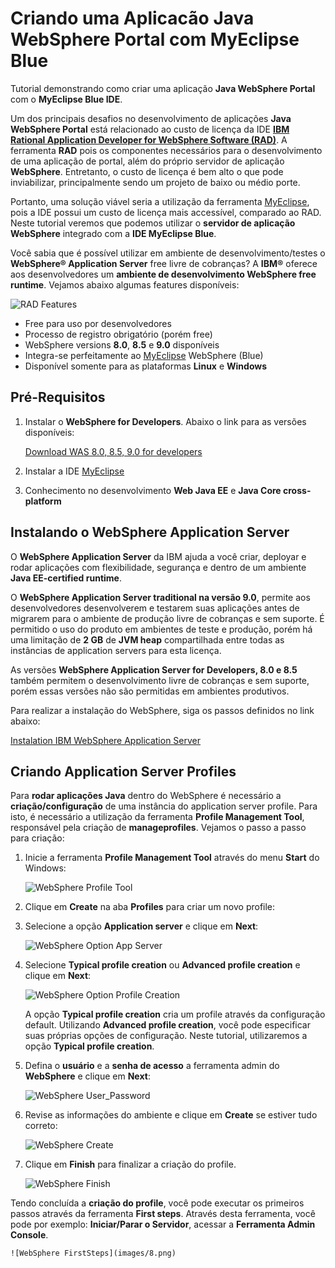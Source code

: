 # Criando uma Aplicacão Java WebSphere Portal com MyEclipse Blue

Tutorial demonstrando como criar uma aplicação **Java WebSphere Portal** com o **MyEclipse Blue IDE**.

Um dos principais desafios no desenvolvimento de aplicações **Java WebSphere Portal** está relacionado ao custo de licença da IDE **[IBM Rational Application Developer for WebSphere Software (RAD)](https://www.ibm.com/us-en/marketplace/rad-for-websphere-software/details)**. A ferramenta **RAD** pois os componentes necessários para o desenvolvimento de uma aplicação de portal, além do próprio servidor de aplicação **WebSphere**. Entretanto, o custo de licença é bem alto o que pode inviabilizar, principalmente sendo um projeto de baixo ou médio porte.

Portanto, uma solução viável seria a utilização da ferramenta [MyEclipse](https://www.genuitec.com/products/myeclipse/download/websphere-developers/), pois a IDE possui um custo de licença mais accessível, comparado ao RAD. Neste tutorial veremos que podemos utilizar o **servidor de aplicação WebSphere** integrado com a **IDE MyEclipse Blue**.

Você sabia que é possível utilizar em ambiente de desenvolvimento/testes o **WebSphere® Application Server** free livre de cobranças? A **IBM®** oferece aos desenvolvedores um **ambiente de desenvolvimento WebSphere free runtime**. Vejamos abaixo algumas features disponíveis:

![RAD Features](images/1.png)
* Free para uso por desenvolvedores
* Processo de registro obrigatório (porém free)
* WebSphere versions **8.0**, **8.5** e **9.0** disponíveis
* Integra-se perfeitamente ao [MyEclipse](https://www.genuitec.com/products/myeclipse/features/websphere/) WebSphere (Blue)
* Disponível somente para as plataformas **Linux** e **Windows**

## Pré-Requisitos

1. Instalar o **WebSphere for Developers**. Abaixo o link para as versões disponíveis:
  
    [Download WAS 8.0, 8.5, 9.0 for developers](https://developer.ibm.com/wasdev/downloads/#asset/WAS_traditional_for_Developers)
    
2. Instalar a IDE [MyEclipse](https://www.genuitec.com/products/myeclipse/download/)
3. Conhecimento no desenvolvimento **Web Java EE** e **Java Core cross-platform**

## Instalando o WebSphere Application Server

O **WebSphere Application Server** da IBM ajuda a você criar, deployar e rodar aplicações com flexibilidade, segurança e dentro de um ambiente **Java EE-certified runtime**. 

O **WebSphere Application Server traditional na versão 9.0**, permite aos desenvolvedores desenvolverem e testarem suas aplicações antes de migrarem para o ambiente de produção livre de cobranças e sem suporte. É permitido o uso do produto em ambientes de teste e produção, porém há uma limitação de **2 GB** de **JVM heap** compartilhada entre todas as instâncias de application servers para esta licença.

As versões **WebSphere Application Server for Developers, 8.0 e 8.5** também permitem o desenvolvimento livre de cobranças e sem suporte, porém essas versões não são permitidas em ambientes produtivos.

Para realizar a instalação do WebSphere, siga os passos definidos no link abaixo:

[Instalation IBM WebSphere Application Server](https://developer.ibm.com/wasdev/downloads/#asset/WAS_traditional_for_Developers)

## Criando Application Server Profiles

Para **rodar aplicações Java** dentro do WebSphere é necessário a **criação/configuração** de uma instância do application server profile. Para isto, é necessário a utilização da ferramenta **Profile Management Tool**, responsável pela criação de **manageprofiles**. 
Vejamos o passo a passo para criação:

1. Inicie a ferramenta **Profile Management Tool** através do menu **Start** do Windows:

    ![WebSphere Profile Tool](images/2.png)

2. Clique em **Create** na aba **Profiles** para criar um novo profile:

3. Selecione a opção **Application server** e clique em **Next**:

    ![WebSphere Option App Server](images/3.png)

4. Selecione **Typical profile creation** ou **Advanced profile creation** e clique em **Next**:

    ![WebSphere Option Profile Creation](images/4.png)
    
    A opção **Typical profile creation** cria um profile através da configuração default. Utilizando **Advanced profile creation**, você pode especificar suas próprias opções de configuração. Neste tutorial, utilizaremos a opção **Typical profile creation**.
    
5. Defina o **usuário** e a **senha de acesso** a ferramenta admin do **WebSphere** e clique em **Next**:

    ![WebSphere User_Password](images/5.png)    

6. Revise as informações do ambiente e clique em **Create** se estiver tudo correto:

    ![WebSphere Create](images/6.png)
    
7. Clique em **Finish** para finalizar a criação do profile.

    ![WebSphere Finish](images/7.png)

Tendo concluída a **criação do profile**, você pode executar os primeiros passos através da ferramenta **First steps**. Através desta ferramenta, você pode por exemplo: **Iniciar/Parar o Servidor**, acessar a **Ferramenta Admin Console**.

    ![WebSphere FirstSteps](images/8.png)
